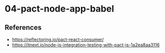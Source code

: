 # 04-pact-node-app-babel

## References

- https://reflectoring.io/pact-react-consumer/
- https://itnext.io/node-js-integration-testing-with-pact-js-1a2ea8aa3116
